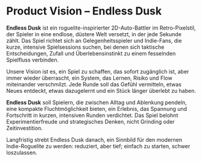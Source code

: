 # Product Vision – Endless Dusk

**Endless Dusk** ist ein roguelite-inspirierter 2D-Auto-Battler im Retro-Pixelstil, der Spieler in eine endlose, düstere Welt versetzt, in der jede Sekunde zählt. Das Spiel richtet sich an Gelegenheitsspieler und Indie-Fans, die kurze, intensive Spielsessions suchen, bei denen sich taktische Entscheidungen, Zufall und Überlebensinstinkt zu einem fesselnden Spielfluss verbinden.

Unsere Vision ist es, ein Spiel zu schaffen, das sofort zugänglich ist, aber immer wieder überrascht, ein System, das Lernen, Risiko und Flow miteinander verschmilzt. Jede Runde soll das Gefühl vermitteln, etwas Neues entdeckt, etwas dazugelernt und ein Stück länger überlebt zu haben.

**Endless Dusk** soll Spielern, die zwischen Alltag und Ablenkung pendeln, eine kompakte Fluchtmöglichkeit bieten, ein Erlebnis, das Spannung und Fortschritt in kurzen, intensiven Runden verdichtet. Das Spiel belohnt Experimentierfreude und strategisches Denken, nicht Grinding oder Zeitinvestition.

Langfristig strebt Endless Dusk danach, ein Sinnbild für den modernen Indie-Roguelite zu werden: reduziert, aber tief; einfach zu starten, schwer loszulassen. 

